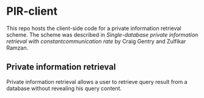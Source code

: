 # PIR-client
This repo hosts the client-side code for a private information retrieval scheme. The scheme was described in _Single-database private information retrieval with constantcommunication rate_ by Craig Gentry  and Zulfikar Ramzan.

## Private information retrieval
Private information retrieval allows a user to retrieve query result from a database without revealing his query content. 
